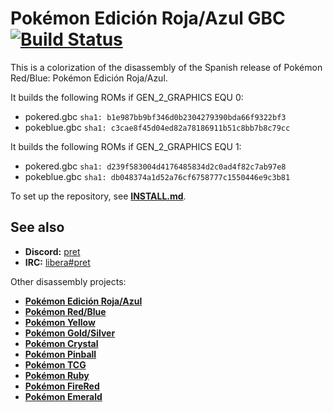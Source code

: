 # Pokémon Edición Roja/Azul GBC [![Build Status][travis-badge]][travis]

This is a colorization of the disassembly of the Spanish release of Pokémon Red/Blue: Pokémon Edición Roja/Azul.

It builds the following ROMs if GEN_2_GRAPHICS EQU 0:

* pokered.gbc `sha1: b1e987bb9bf346d0b2304279390bda66f9322bf3`
* pokeblue.gbc `sha1: c3cae8f45d04ed82a78186911b51c8bb7b8c79cc`

It builds the following ROMs if GEN_2_GRAPHICS EQU 1:

* pokered.gbc `sha1: d239f583004d4176485834d2c0ad4f82c7ab97e8`
* pokeblue.gbc `sha1: db048374a1d52a76cf6758777c1550446e9c3b81`

To set up the repository, see [**INSTALL.md**](INSTALL.md).


## See also

- **Discord:** [pret][discord]
- **IRC:** [libera#pret][irc]

Other disassembly projects:

- [**Pokémon Edición Roja/Azul**][pokered-es]
- [**Pokémon Red/Blue**][pokered]
- [**Pokémon Yellow**][pokeyellow]
- [**Pokémon Gold/Silver**][pokegold]
- [**Pokémon Crystal**][pokecrystal]
- [**Pokémon Pinball**][pokepinball]
- [**Pokémon TCG**][poketcg]
- [**Pokémon Ruby**][pokeruby]
- [**Pokémon FireRed**][pokefirered]
- [**Pokémon Emerald**][pokeemerald]

[pokered-es]: https://github.com/einstein95/pokered-es
[pokered]: https://github.com/pret/pokered
[pokeyellow]: https://github.com/pret/pokeyellow
[pokegold]: https://github.com/pret/pokegold
[pokecrystal]: https://github.com/pret/pokecrystal
[pokepinball]: https://github.com/pret/pokepinball
[poketcg]: https://github.com/pret/poketcg
[pokeruby]: https://github.com/pret/pokeruby
[pokefirered]: https://github.com/pret/pokefirered
[pokeemerald]: https://github.com/pret/pokeemerald
[discord]: https://discord.gg/d5dubZ3
[irc]: https://web.libera.chat/?#pret
[travis]: https://travis-ci.org/pret/pokered
[travis-badge]: https://travis-ci.org/pret/pokered.svg?branch=master
